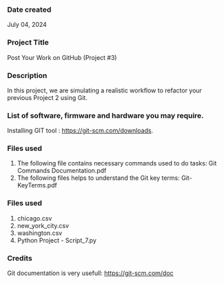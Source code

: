### Date created
July 04, 2024

### Project Title
Post Your Work on GitHub (Project #3)

### Description
In this project, we are simulating a realistic workflow to refactor your previous Project 2 using Git.

### List of software, firmware and hardware you may require.
Installing GIT tool : https://git-scm.com/downloads.

### Files used
1. The following file contains necessary commands used to do tasks:
   Git Commands Documentation.pdf
2. The following files helps to understand the Git key terms:
   Git-KeyTerms.pdf

### Files used
1. chicago.csv
2. new_york_city.csv
3. washington.csv
4. Python Project - Script_7.py

### Credits
Git documentation is very usefull: https://git-scm.com/doc


